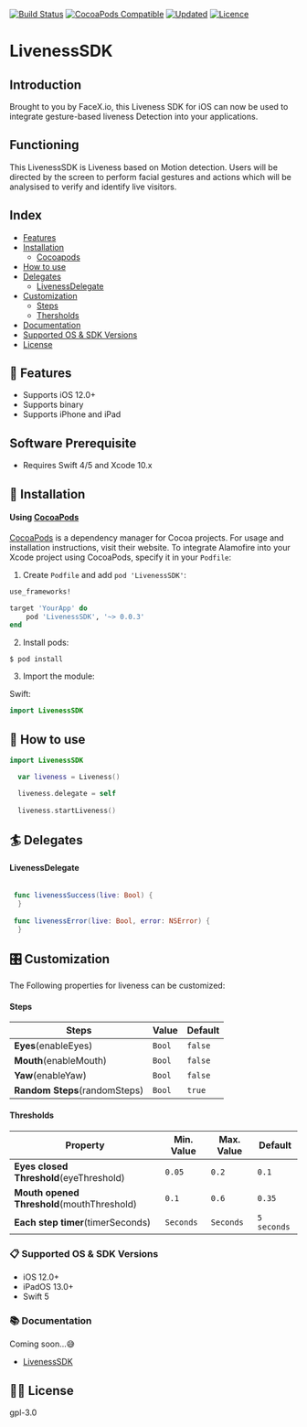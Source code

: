 
[![Build Status](https://img.shields.io/cocoapods/p/LivenessSDK)](https://img.shields.io/cocoapods/p/LivenessSDK)
[![CocoaPods Compatible](https://img.shields.io/cocoapods/v/LivenessSDK)](https://img.shields.io/cocoapods/v/LivenessSDK)
[![Updated](https://img.shields.io/github/last-commit/friendlynandy/LivenessSDK)](https://img.shields.io/github/last-commit/friendlynandy/LivenessSDK)
[![Licence](https://img.shields.io/cocoapods/l/LivenessSDK?color=red&logo=red)](https://img.shields.io/cocoapods/l/LivenessSDK?color=red&logo=red)


# LivenessSDK
## Introduction
Brought to you by FaceX.io, this Liveness SDK for iOS can now be used to integrate gesture-based liveness Detection into your applications. 

## Functioning
This LivenessSDK is Liveness based on Motion detection. Users will be directed by the screen to perform facial gestures and actions which will be analysised to verify and identify live visitors.  

## Index
* [Features](#-features)
* [Installation](#-installation)
  * [Cocoapods](#using-cocoapods)
* [How to use](#-how-to-use)
* [Delegates](#-Delegates)
   * [LivenessDelegate](#-LivenessDelegate)
* [Customization](#-customization)
  * [Steps](#-Steps)
  * [Thersholds](#-Thresholds)  
* [Documentation](#-documentation)
* [Supported OS & SDK Versions](#-supported-os--sdk-versions)
* [License](#-license)

## 🌟 Features
- Supports iOS 12.0+
- Supports binary
- Supports iPhone and iPad

## Software Prerequisite 
- Requires Swift 4/5 and Xcode 10.x

## 📲 Installation

#### Using [CocoaPods](https://cocoapods.org)

[CocoaPods](https://cocoapods.org) is a dependency manager for Cocoa projects. For usage and installation instructions, visit their website. To integrate Alamofire into your Xcode project using CocoaPods, specify it in your `Podfile`:


1. Create `Podfile` and add `pod 'LivenessSDK'`:

```ruby
use_frameworks!

target 'YourApp' do
    pod 'LivenessSDK', '~> 0.0.3'
end
```

2. Install pods:

```
$ pod install
```

3. Import the module:

Swift:
```swift
import LivenessSDK
```

## 🐒 How to use


```swift
import LivenessSDK

  var liveness = Liveness()

  liveness.delegate = self
 
  liveness.startLiveness()

```
## 🏄 Delegates

#### LivenessDelegate

```swift

 func livenessSuccess(live: Bool) {
  }
  
 func livenessError(live: Bool, error: NSError) {
  }

```

## 🎛 Customization

The Following properties for liveness can be customized:

#### Steps
| Steps | Value | Default | 
| ------- | ------- |------- | 
| **Eyes**(enableEyes)  | `Bool` | `false` | 
| **Mouth**(enableMouth)   | `Bool` | `false` | 
| **Yaw**(enableYaw)   | `Bool` | `false` | 
| **Random Steps**(randomSteps)   | `Bool` | `true` | 


#### Thresholds
| Property | Min. Value | Max. Value | Default | 
| ------- | ------- | ------- |------- | 
| **Eyes closed Threshold**(eyeThreshold)  | `0.05`| `0.2` | `0.1` | 
| **Mouth opened Threshold**(mouthThreshold)   | `0.1`| `0.6` | `0.35` | 
| **Each step timer**(timerSeconds)   | `Seconds` | `Seconds` | `5 seconds` | 



### 📋 Supported OS & SDK Versions
* iOS 12.0+
* iPadOS 13.0+
* Swift 5

### 📚 Documentation 
Coming soon...😅

- [LivenessSDK](https://nuclearace.github.io/LivenessSDK/Classes/LivenessSDK.html)

## 👮🏻 License
gpl-3.0

